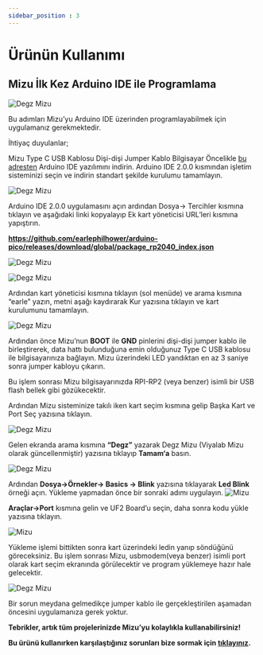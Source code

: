```yaml
---
sidebar_position : 3
---
```





# Ürünün Kullanımı

## Mizu  İlk Kez Arduino IDE ile Programlama

![Degz Mizu](./image/DegzMizuRp2040KontrolKarti1.jpg)

Bu adımları Mizu’yu Arduino IDE üzerinden programlayabilmek için uygulamanız gerekmektedir.

İhtiyaç duyulanlar;

Mizu
Type C USB Kablosu
Dişi-dişi Jumper Kablo
Bilgisayar
Öncelikle [bu adresten](https://www.arduino.cc/en/software) Arduino IDE yazılımını indirin. Arduino IDE 2.0.0 kısmından işletim sisteminizi seçin ve indirin standart şekilde kurulumu tamamlayın.

![Degz Mizu](./image/arduino1.png)

Arduino IDE 2.0.0 uygulamasını açın ardından Dosya-> Tercihler kısmına tıklayın ve aşağıdaki linki kopyalayıp Ek kart yöneticisi URL’leri kısmına yapıştırın.

**https://github.com/earlephilhower/arduino-pico/releases/download/global/package_rp2040_index.json**

![Degz Mizu](./image/arduino2.png)

![Degz Mizu](./image/arduino3.png)


Ardından kart yöneticisi kısmına tıklayın (sol menüde) ve arama kısmına “earle” yazın, metni aşağı kaydırarak Kur yazısına tıklayın ve kart kurulumunu tamamlayın.

![Degz Mizu](./image/arduino4.png)

Ardından önce Mizu’nun **BOOT** ile **GND** pinlerini dişi-dişi jumper kablo ile birleştirerek, data hattı bulunduğuna emin olduğunuz Type C USB kablosu ile bilgisayarınıza bağlayın. Mizu üzerindeki LED yandıktan en az 3 saniye sonra jumper kabloyu çıkarın.

Bu işlem sonrası Mizu bilgisayarınızda RPI-RP2 (veya benzer) isimli bir USB flash bellek gibi gözükecektir.


Ardından Mizu sisteminize takılı iken kart seçim kısmına gelip Başka Kart ve Port Seç yazısına tıklayın.


![Degz Mizu](./image/arduino5.png)

Gelen ekranda arama kısmına **“Degz”** yazarak Degz Mizu (Viyalab Mizu olarak güncellenmiştir) yazısına tıklayıp **Tamam‘a** basın.


![Degz Mizu](./image/arduino6.png)


Ardından **Dosya->Örnekler-> Basics -> Blink** yazısına tıklayarak **Led Blink** örneği açın. Yükleme yapmadan önce bir sonraki adımı uygulayın.
![ Mizu](./image/arduino7.png)


**Araçlar->Port** kısmına gelin ve UF2 Board’u seçin, daha sonra kodu yükle yazısına tıklayın.

![ Mizu](./image/arduino8.png) 

Yükleme işlemi bittikten sonra kart üzerindeki ledin yanıp söndüğünü göreceksiniz. Bu işlem sonrası Mizu, usbmodem(veya benzer) isimli port olarak kart seçim ekranında görülecektir ve program yüklemeye hazır hale gelecektir.

![Degz Mizu](./image/arduino9.png)


Bir sorun meydana gelmedikçe jumper kablo ile gerçekleştirilen aşamadan öncesini uygulamanıza gerek yoktur.


**Tebrikler, artık tüm projelerinizde Mizu’yu kolaylıkla kullanabilirsiniz!**



**Bu ürünü kullanırken karşılaştığınız  sorunları  bize sormak için  [tıklayınız](https://forum.degzrobotics.com/).**  
